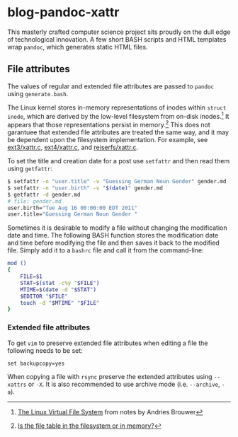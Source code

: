 # blog-pandoc-xattr

This masterly crafted computer science project sits proudly on the dull edge of
technological innovation. A few short BASH scripts and HTML templates wrap
`pandoc`, which generates static HTML files.

## File attributes

The values of regular and extended file attributes are passed to `pandoc` using
`generate.bash`.

The Linux kernel stores in-memory representations of inodes within `struct
inode`, which are derived by the low-level filesystem from on-disk
inodes.[^brouwer] It appears that those representations persist in
memory.[^21325] This does not garantuee that extended file attributes are
treated the same way, and it may be dependent upon the filesystem
implementation. For example, see
[ext3/xattr.c](http://git.kernel.org/cgit/linux/kernel/git/torvalds/linux.git/tree/fs/ext3/xattr.c?id=HEAD),
[ext4/xattr.c](http://git.kernel.org/cgit/linux/kernel/git/torvalds/linux.git/tree/fs/ext4/xattr.c?id=HEAD),
and [reiserfs/xattr.c](http://lxr.free-electrons.com/source/fs/reiserfs/xattr.c).

To set the title and creation date for a post use `setfattr` and then read them
using `getfattr`:

``` bash
$ setfattr -n "user.title" -v "Guessing German Noun Gender" gender.md
$ setfattr -n "user.birth" -v "$(date)" gender.md
$ getfattr -d gender.md
# file: gender.md
user.birth="Tue Aug 16 00:00:00 EDT 2011"
user.title="Guessing German Noun Gender "
```

Sometimes it is desirable to modify a file without changing the modification
date and time. The following BASH function stores the modification date and
time before modifying the file and then saves it back to the modified file.
Simply add it to a `bashrc` file and call it from the command-line:

``` bash
mod ()
{
    FILE=$1
    STAT=$(stat -c%y "$FILE")
    MTIME=$(date -d "$STAT")
    $EDITOR "$FILE"
    touch -d "$MTIME" "$FILE"
}
```

### Extended file attributes

To get `vim` to preserve extended file attributes when editing a file the
following needs to be set:

```viml
set backupcopy=yes
```

When copying a file with `rsync` preserve the extended attributes using
`--xattrs` or `-X`. It is also recommended to use archive mode (i.e.
`--archive`, `-a`).

[^21325]: [Is the file table in the filesystem or in memory?](http://unix.stackexchange.com/questions/21325)
[^brouwer]: [The Linux Virtual File System](http://www.win.tue.nl/~aeb/linux/lk/lk-8.html)
            from notes by Andries Brouwer
